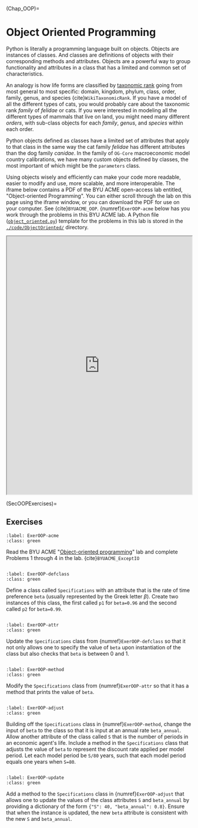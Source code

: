 (Chap_OOP)=
# Object Oriented Programming

Python is literally a programming language built on objects. Objects are instances of classes. And classes are definitions of objects with their corresponding methods and attributes. Objects are a powerful way to group functionality and attributes in a class that has a limited and common set of characteristics.

An analogy is how life forms are classified by [taxonomic rank](https://en.wikipedia.org/wiki/Taxonomic_rank) going from most general to most specific: domain, kingdom, phylum, class, order, family, genus, and species {cite}`WikiTaxonomicRank`. If you have a model of all the different types of cats, you would probably care about the taxonomic rank *family* of *felidae* or cats. If you were interested in modeling all the different types of mammals that live on land, you might need many different *orders*, with sub-class objects for each *family*, *genus*, and *species* within each order.

Python objects defined as classes have a limited set of attributes that apply to that class in the same way the cat family *felidae* has different attributes than the dog family *canidae*. In the family of `OG-Core` macroeconomic model country calibrations, we have many custom objects defined by classes, the most important of which might be the `parameters` class.

Using objects wisely and efficiently can make your code more readable, easier to modify and use, more scalable, and more interoperable. The iframe below contains a PDF of the BYU ACME open-access lab entitled, "Object-oriented Programming". You can either scroll through the lab on this page using the iframe window, or you can download the PDF for use on your computer. See {cite}`BYUACME_OOP`. {numref}`ExerOOP-acme` below has you work through the problems in this BYU ACME lab. A Python file ([`object_oriented.py`](https://github.com/OpenRG/UN-OG-Training/tree/main/code/ObjectOriented/.py/object_oriented.py)) template for the problems in this lab is stored in the [`./code/ObjectOriented/`](https://github.com/OpenRG/UN-OG-Training/tree/main/code/ObjectOriented) directory.

<div>
  <iframe id="inlineFrameExample"
      title="Inline Frame Example"
      width="100%"
      height="700"
      src="https://drive.google.com/file/d/1dtDaHYhA_7_6vt_uh60CHIPlHf6CA3qf/preview?usp=sharing">
  </iframe>
</div>


(SecOOPExercises)=
## Exercises

```{exercise-start}
:label: ExerOOP-acme
:class: green
```
Read the BYU ACME "[Object-oriented programming](https://drive.google.com/file/d/1dtDaHYhA_7_6vt_uh60CHIPlHf6CA3qf/view?usp=sharing)" lab and complete Problems 1 through 4 in the lab. {cite}`BYUACME_ExceptIO`
```{exercise-end}
```

```{exercise-start}
:label: ExerOOP-defclass
:class: green
```
Define a class called `Specifications` with an attribute that is the rate of time preference `beta` (usually represented by the Greek letter $\beta$). Create two instances of this class, the first called `p1` for `beta=0.96` and the second called `p2` for `beta=0.99`.
```{exercise-end}
```

```{exercise-start}
:label: ExerOOP-attr
:class: green
```
Update the `Specifications` class from {numref}`ExerOOP-defclass` so that it not only allows one to specify the value of `beta` upon instantiation of the class but also checks that `beta` is between 0 and 1.
```{exercise-end}
```

```{exercise-start}
:label: ExerOOP-method
:class: green
```
Modify the `Specifications` class from {numref}`ExerOOP-attr` so that it has a method that prints the value of `beta`.
```{exercise-end}
```

```{exercise-start}
:label: ExerOOP-adjust
:class: green
```
Building off the `Specifications` class in {numref}`ExerOOP-method`, change the input of `beta` to the class so that it is input at an annual rate `beta_annual`. Allow another attribute of the class called `S` that is the number of periods in an economic agent's life. Include a method in the `Specifications` class that adjusts the value of `beta` to represent the discount rate applied per model period. Let each model period be `S/80` years, such that each model period equals one years when `S=80`.
```{exercise-end}
```

```{exercise-start}
:label: ExerOOP-update
:class: green
```
Add a method to the `Specifications` class in {numref}`ExerOOP-adjust` that allows one to update the values of the class attributes `S` and `beta_annual` by providing a dictionary of the form `{"S": 40, "beta_annual": 0.8}`.  Ensure that when the instance is updated, the new `beta` attribute is consistent with the new `S` and `beta_annual`.
```{exercise-end}
```
